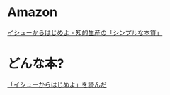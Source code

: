 # Amazon

[イシューからはじめよ - 知的生産の「シンプルな本質」](http://www.amazon.co.jp/dp/4862760856)

# どんな本?

[「イシューからはじめよ」を読んだ](http://blog.shibayu36.org/entry/2014/09/07/212209)
